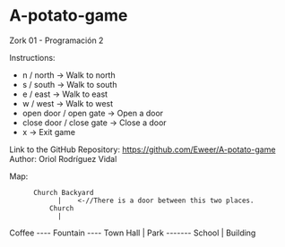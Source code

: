 # A-potato-game
Zork 01 - Programación 2

Instructions:
 - n / north -> Walk to north
 - s / south -> Walk to south
 - e / east -> Walk to east
 - w / west -> Walk to west
 - open door / open gate -> Open a door
 - close door / close gate -> Close a door
 - x -> Exit game
 
Link to the GitHub Repository: https://github.com/Eweer/A-potato-game
Author: Oriol Rodríguez Vidal

Map:

          Church Backyard
                |    <-//There is a door between this two places.
              Church
                |
Coffee ---- Fountain ---- Town Hall
                |
              Park ------- School
                |
            Building
